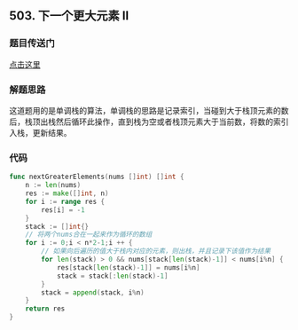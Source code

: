 ## 503. 下一个更大元素 II

### 题目传送门

[点击这里](https://leetcode.cn/problems/next-greater-element-ii/)

### 解题思路

这道题用的是单调栈的算法，单调栈的思路是记录索引，当碰到大于栈顶元素的数后，栈顶出栈然后循环此操作，直到栈为空或者栈顶元素大于当前数，将数的索引入栈，更新结果。

### 代码

```go
func nextGreaterElements(nums []int) []int {
    n := len(nums)
    res := make([]int, n)
    for i := range res {
        res[i] = -1
    }
    stack := []int{}
    // 将两个nums合在一起来作为循环的数组
    for i := 0;i < n*2-1;i ++ {
        // 如果向后遍历的值大于栈内对应的元素，则出栈，并且记录下该值作为结果
        for len(stack) > 0 && nums[stack[len(stack)-1]] < nums[i%n] {
            res[stack[len(stack)-1]] = nums[i%n]
            stack = stack[:len(stack)-1]
        }
        stack = append(stack, i%n)
    }
    return res
}


```
